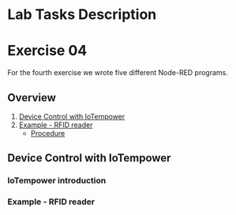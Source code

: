 # Lab Tasks Description

# Exercise 04

For the fourth exercise we wrote five different Node-RED programs.

## Overview
1. [Device Control with IoTempower](#device-control-with-iotempower)
2. [Example - RFID reader](#example---rfid-reader)
	* [Procedure](#procedure)

## Device Control with IoTempower

### IoTempower introduction

### Example - RFID reader